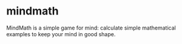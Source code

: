 # mindmath
MindMath is a simple game for mind: calculate simple mathematical examples to keep your mind in good shape.
